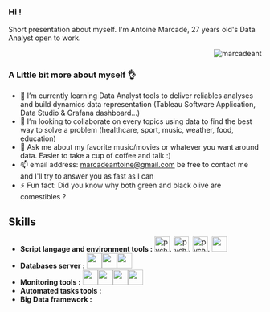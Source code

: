 ### Hi ! 

Short presentation about myself. I'm Antoine Marcadé, 27 years old's Data Analyst open to work. 

<p align="right"> <img src="https://github-readme-stats.vercel.app/api?username=marcadeant&show_icons=true&theme=gotham" alt="marcadeant" />
</p>

### A Little bit more about myself 👌


- 🌱 I’m currently learning Data Analyst tools to deliver reliables analyses and build dynamics data representation (Tableau Software Application, Data Studio & Grafana dashboard...) 
- 👯 I’m looking to collaborate on every topics using data to find the best way to solve a problem (healthcare, sport, music, weather, food, education)
- 💬 Ask me about my favorite music/movies or whatever you want around data. Easier to take a cup of coffee and talk :)
- 📫 email address:  marcadeantoine@gmail.com be free to contact me and I'll try to answer you as fast as I can
- ⚡ Fun fact: Did you know why both green and black olive are comestibles ? 



## Skills

* **Script langage and environment tools :** <img height=30 src="https://img.icons8.com/color/344/pycharm.png" alt="pycharm" />. <img height=30 src="https://img.icons8.com/fluency/344/jupyter.png" alt="pycharm" />. <img height=30 src="https://img.icons8.com/color/344/python.png" alt="pycharm" />. <img height=30 src="https://img.icons8.com/ios-filled/344/sql.png" />
* **Databases server :** <img height=30 src="https://img.icons8.com/fluency/344/mysql-logo.png" /><img height=30 src="https://img.icons8.com/color/344/postgreesql.png" /><img height=30 src="https://tse3.mm.bing.net/th?id=OIP.0x0B8E0msmAtVgZqn8bjxAHaE8&pid=Api" />
* **Monitoring tools :** <img height=30 src="https://img.icons8.com/color/344/tableau-software.png" /><img height=30 src="https://img.icons8.com/external-tal-revivo-color-tal-revivo/344/external-data-visualization-and-monitoring-with-support-for-graphite-and-influxdb-logo-color-tal-revivo.png" /><img height=30 src="https://tse1.mm.bing.net/th?id=OIP.x1pnPPxRjPkKoSrG9O0DqgHaCV&pid=Api" /><img height=30 src="https://img.icons8.com/color/344/power-bi.png" />
* **Automated tasks tools :**
* **Big Data framework :**

